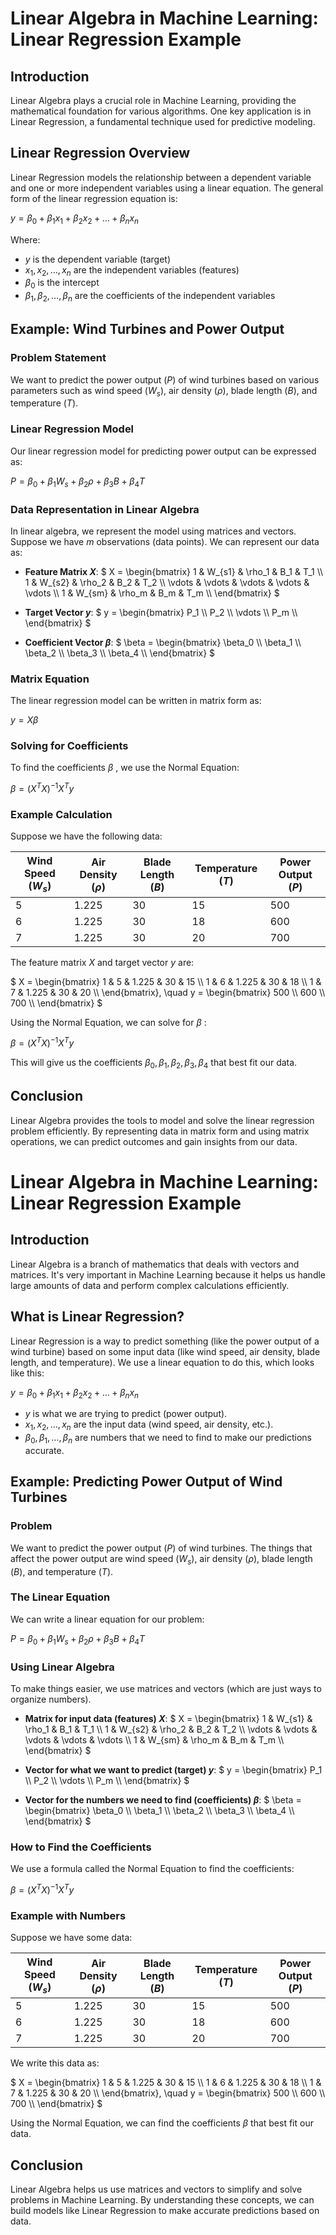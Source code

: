 # Linear Algebra in Machine Learning: Linear Regression Example

## Introduction
Linear Algebra plays a crucial role in Machine Learning, providing the mathematical foundation for various algorithms. One key application is in Linear Regression, a fundamental technique used for predictive modeling.

## Linear Regression Overview
Linear Regression models the relationship between a dependent variable and one or more independent variables using a linear equation. The general form of the linear regression equation is:

$` y = \beta_0 + \beta_1 x_1 + \beta_2 x_2 + \ldots + \beta_n x_n `$ 

Where:
- $` y `$ is the dependent variable (target)
- $` x_1, x_2, \ldots, x_n `$ are the independent variables (features)
- $` \beta_0 `$ is the intercept
- $` \beta_1, \beta_2, \ldots, \beta_n `$ are the coefficients of the independent variables

## Example: Wind Turbines and Power Output

### Problem Statement
We want to predict the power output ($` P `$) of wind turbines based on various parameters such as wind speed ($` W_s `$), air density ($` \rho `$), blade length ($` B `$), and temperature ($` T `$).

### Linear Regression Model
Our linear regression model for predicting power output can be expressed as:

$` P = \beta_0 + \beta_1 W_s + \beta_2 \rho + \beta_3 B + \beta_4 T `$ 

### Data Representation in Linear Algebra
In linear algebra, we represent the model using matrices and vectors. Suppose we have $` m `$ observations (data points). We can represent our data as:

- **Feature Matrix $` X `$**:
  $` 
  X = \begin{bmatrix}
  1 & W_{s1} & \rho_1 & B_1 & T_1 \\
  1 & W_{s2} & \rho_2 & B_2 & T_2 \\
  \vdots & \vdots & \vdots & \vdots & \vdots \\
  1 & W_{sm} & \rho_m & B_m & T_m \\
  \end{bmatrix}
  `$ 

- **Target Vector $` y `$**:
  $` 
  y = \begin{bmatrix}
  P_1 \\
  P_2 \\
  \vdots \\
  P_m \\
  \end{bmatrix}
  `$ 

- **Coefficient Vector $` \beta `$**:
  $` 
  \beta = \begin{bmatrix}
  \beta_0 \\
  \beta_1 \\
  \beta_2 \\
  \beta_3 \\
  \beta_4 \\
  \end{bmatrix}
  `$ 

### Matrix Equation
The linear regression model can be written in matrix form as:

$` y = X \beta `$ 

### Solving for Coefficients
To find the coefficients $` \beta `$ , we use the Normal Equation:

$` \beta = (X^T X)^{-1} X^T y `$ 

### Example Calculation
Suppose we have the following data:

| Wind Speed ($` W_s `$) | Air Density ($` \rho `$) | Blade Length ($` B `$) | Temperature ($` T `$) | Power Output ($` P `$) |
|-----------------------|------------------------|----------------------|---------------------|-----------------------|
| 5                     | 1.225                  | 30                   | 15                  | 500                   |
| 6                     | 1.225                  | 30                   | 18                  | 600                   |
| 7                     | 1.225                  | 30                   | 20                  | 700                   |

The feature matrix $` X `$ and target vector $` y `$ are:

$` 
X = \begin{bmatrix}
1 & 5 & 1.225 & 30 & 15 \\
1 & 6 & 1.225 & 30 & 18 \\
1 & 7 & 1.225 & 30 & 20 \\
\end{bmatrix}, \quad
y = \begin{bmatrix}
500 \\
600 \\
700 \\
\end{bmatrix}
`$ 

Using the Normal Equation, we can solve for $` \beta `$ :

$` \beta = (X^T X)^{-1} X^T y `$ 

This will give us the coefficients $` \beta_0, \beta_1, \beta_2, \beta_3, \beta_4 `$ that best fit our data.

## Conclusion
Linear Algebra provides the tools to model and solve the linear regression problem efficiently. By representing data in matrix form and using matrix operations, we can predict outcomes and gain insights from our data.









# Linear Algebra in Machine Learning: Linear Regression Example

## Introduction
Linear Algebra is a branch of mathematics that deals with vectors and matrices. It's very important in Machine Learning because it helps us handle large amounts of data and perform complex calculations efficiently.

## What is Linear Regression?
Linear Regression is a way to predict something (like the power output of a wind turbine) based on some input data (like wind speed, air density, blade length, and temperature). We use a linear equation to do this, which looks like this:

$` y = \beta_0 + \beta_1 x_1 + \beta_2 x_2 + \ldots + \beta_n x_n `$ 

- $` y `$ is what we are trying to predict (power output).
- $` x_1, x_2, \ldots, x_n `$ are the input data (wind speed, air density, etc.).
- $` \beta_0, \beta_1, \ldots, \beta_n `$ are numbers that we need to find to make our predictions accurate.

## Example: Predicting Power Output of Wind Turbines

### Problem
We want to predict the power output ($` P `$) of wind turbines. The things that affect the power output are wind speed ($` W_s `$), air density ($` \rho `$), blade length ($` B `$), and temperature ($` T `$).

### The Linear Equation
We can write a linear equation for our problem:

$` P = \beta_0 + \beta_1 W_s + \beta_2 \rho + \beta_3 B + \beta_4 T `$ 

### Using Linear Algebra
To make things easier, we use matrices and vectors (which are just ways to organize numbers).

- **Matrix for input data (features) $` X `$**:
  $` 
  X = \begin{bmatrix}
  1 & W_{s1} & \rho_1 & B_1 & T_1 \\
  1 & W_{s2} & \rho_2 & B_2 & T_2 \\
  \vdots & \vdots & \vdots & \vdots & \vdots \\
  1 & W_{sm} & \rho_m & B_m & T_m \\
  \end{bmatrix}
  `$ 

- **Vector for what we want to predict (target) $` y `$**:
  $` 
  y = \begin{bmatrix}
  P_1 \\
  P_2 \\
  \vdots \\
  P_m \\
  \end{bmatrix}
  `$ 

- **Vector for the numbers we need to find (coefficients) $` \beta `$**:
  $` 
  \beta = \begin{bmatrix}
  \beta_0 \\
  \beta_1 \\
  \beta_2 \\
  \beta_3 \\
  \beta_4 \\
  \end{bmatrix}
  `$ 

### How to Find the Coefficients
We use a formula called the Normal Equation to find the coefficients:

$` \beta = (X^T X)^{-1} X^T y `$ 

### Example with Numbers
Suppose we have some data:

| Wind Speed ($` W_s `$) | Air Density ($` \rho `$) | Blade Length ($` B `$) | Temperature ($` T `$) | Power Output ($` P `$) |
|-----------------------|------------------------|----------------------|---------------------|-----------------------|
| 5                     | 1.225                  | 30                   | 15                  | 500                   |
| 6                     | 1.225                  | 30                   | 18                  | 600                   |
| 7                     | 1.225                  | 30                   | 20                  | 700                   |

We write this data as:

$` 
X = \begin{bmatrix}
1 & 5 & 1.225 & 30 & 15 \\
1 & 6 & 1.225 & 30 & 18 \\
1 & 7 & 1.225 & 30 & 20 \\
\end{bmatrix}, \quad
y = \begin{bmatrix}
500 \\
600 \\
700 \\
\end{bmatrix}
`$ 

Using the Normal Equation, we can find the coefficients $` \beta `$ that best fit our data.

## Conclusion
Linear Algebra helps us use matrices and vectors to simplify and solve problems in Machine Learning. By understanding these concepts, we can build models like Linear Regression to make accurate predictions based on data.

